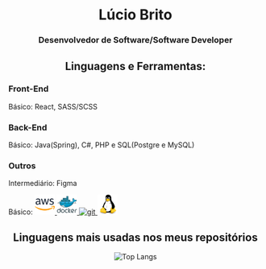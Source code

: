 <h1 align="center">Lúcio Brito</h1>
<h3 align="center">Desenvolvedor de Software/Software Developer</h3>
<h2 align="center">Linguagens e Ferramentas:</h2>
<h3>Front-End</h3>
<p>Básico: React, SASS/SCSS</p>
<h3>Back-End</h3>
<p>Básico: Java(Spring), C#, PHP e SQL(Postgre e MySQL)</p>
<h3>Outros</h3>
<p>Intermediário: Figma</p>
<p>Básico: <a href="https://aws.amazon.com" target="_blank" rel="noreferrer"> <img src="https://raw.githubusercontent.com/devicons/devicon/master/icons/amazonwebservices/amazonwebservices-original-wordmark.svg" alt="aws" width="40" height="40"/> </a> <a href="https://www.docker.com/" target="_blank" rel="noreferrer"> <img src="https://raw.githubusercontent.com/devicons/devicon/master/icons/docker/docker-original-wordmark.svg" alt="docker" width="40" height="40"/> </a>  <a href="https://git-scm.com/" target="_blank" rel="noreferrer"> <img src="https://www.vectorlogo.zone/logos/git-scm/git-scm-icon.svg" alt="git" width="40" height="40"/> </a> <a href="https://www.linux.org/" target="_blank" rel="noreferrer"> <img src="https://raw.githubusercontent.com/devicons/devicon/master/icons/linux/linux-original.svg" alt="linux" width="40" height="40"/> </a></p>
<div align="center">
<h2>Linguagens mais usadas nos meus repositórios</h2>
  
![Top Langs](https://github-readme-stats.vercel.app/api/top-langs/?username=luciobrito&layout=compact) </div>
